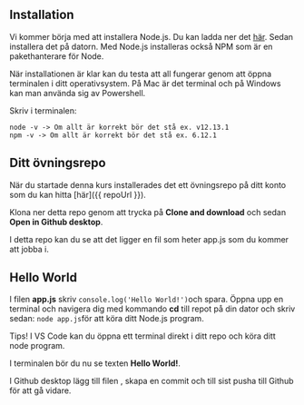 ## Installation

Vi kommer börja med att installera Node.js. Du kan ladda ner det [här](https://nodejs.org/en/download/). Sedan installera det på datorn. Med Node.js installeras också NPM som är en pakethanterare för Node.

När installationen är klar kan du testa att all fungerar genom att öppna terminalen i ditt operativsystem. På Mac är det terminal och på Windows kan man använda sig av Powershell.

Skriv i terminalen:
```
node -v -> Om allt är korrekt bör det stå ex. v12.13.1
npm -v -> Om allt är korrekt bör det stå ex. 6.12.1
```

## Ditt övningsrepo

När du startade denna kurs installerades det ett övningsrepo på ditt konto som du kan hitta [här]({{ repoUrl }}).

Klona ner detta repo genom att trycka på **Clone and download** och sedan **Open in Github desktop**.

I detta repo kan du se att det ligger en fil som heter app.js som du kommer att jobba i.

## Hello World

I filen **app.js** skriv ```console.log('Hello World!')```och spara. Öppna upp en terminal och navigera dig med kommando **cd** till repot på din dator och skriv sedan:
```node app.js```för att köra ditt Node.js program.

Tips! I VS Code kan du öppna ett terminal direkt i ditt repo och köra ditt node program.

I terminalen bör du nu se texten **Hello World!**.

I Github desktop lägg till filen , skapa en commit och till sist pusha till Github för att gå vidare.